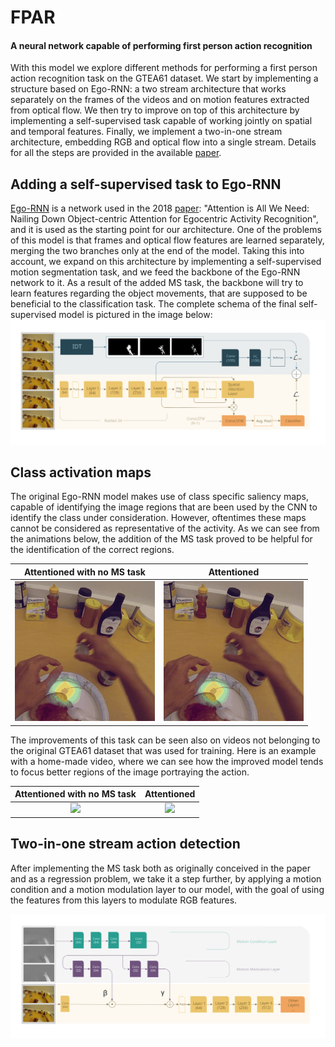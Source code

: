 # FPAR
#### A neural network capable of performing first person action recognition

With this model we explore different methods for performing a first person action recognition task on the GTEA61
dataset. We start by implementing a structure based on Ego-RNN: a two stream architecture that works separately
on the frames of the videos and on motion features extracted from optical flow. We then try to improve on top of this architecture by implementing a self-supervised task capable of working jointly on spatial and temporal features. Finally, we implement a two-in-one stream architecture, embedding RGB and optical flow into a single stream. Details for all the steps are provided in the available [paper](paper.pdf).


## Adding a self-supervised task to Ego-RNN

[Ego-RNN](https://github.com/swathikirans/ego-rnn) is a network used in the 2018 [paper](https://arxiv.org/abs/1807.11794): "Attention is All We Need: Nailing Down Object-centric Attention for Egocentric Activity Recognition", and it is used as the starting point for our architecture. One of the problems of this model is that frames and optical flow features are learned separately, merging the two branches only at the end of the model. Taking this into account, we expand on this architecture by implementing a self-supervised motion segmentation task, and we feed the backbone of the Ego-RNN network to it. As a result of the added MS task, the backbone will try to learn features regarding the object movements, that are supposed to be beneficial to the classification task. The complete schema of the final self-supervised model is pictured in the image below:
![](images/RGB_ms_task.svg)
## Class activation maps
The original Ego-RNN model makes use of class specific saliency maps, capable of identifying the image regions that are been used by the CNN to identify the class under consideration. However, oftentimes these maps cannot be considered as representative of the activity. As we can see from the animations below, the addition of the MS task proved to be helpful for the identification of the correct regions.

Attentioned with no MS task  |  Attentioned 
:-------------------------:|:-------------------------:
![](gifs/close_jam_no_ms.gif)| ![](gifs/close_jam.gif)

The improvements of this task can be seen also on videos not belonging to the original GTEA61 dataset that was used for training. Here is an example with a home-made video, where we can see how the improved model tends to focus better regions of the image portraying the action.

Attentioned with no MS task  |  Attentioned 
:-------------------------:|:-------------------------:
![](gifs/glass_attentioned_no_mstask.gif)| ![](gifs/glass_attentioned.gif)

## Two-in-one stream action detection

After implementing the MS task both as originally conceived in the paper and as a regression problem, we take it a step further, by applying a motion condition and a motion modulation layer to our model, with the goal of using the features from this layers to modulate RGB features.

![](images/RGB_2in1.svg)

